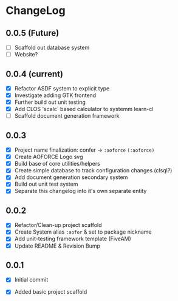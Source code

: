 # ChangeLog

## 0.0.5 (Future)
 - [ ] Scaffold out database system
 - [ ] Website?

## 0.0.4 (current)
 - [X] Refactor ASDF system to explicit type
 - [X] Investigate adding GTK frontend
 - [X] Further build out unit testing
 - [X] Add CLOS 'scalc` based calculator to systemm learn-cl
 - [ ] Scaffold document generation framework
  
## 0.0.3
 - [X] Project name finalization: confer -> `:aoforce` `(:aoforce)`
 - [X] Create AOFORCE Logo svg
 - [X] Build base of core utilities/helpers
 - [X] Create simple database to track configuration changes (clsql?)
 - [X] Add document generation secondary system
 - [X] Build out unit test system
 - [X] Separate this changelog into it's own separate entity

## 0.0.2
 - [X] Refactor/Clean-up project scaffold
 - [X] Create System alias `:aofor` & set to package nickname
 - [X] Add unit-testing framework template (FiveAM)
 - [X] Update README & Revision Bump

## 0.0.1
 - [X] Initial commit
 - [X] Added basic project scaffold

